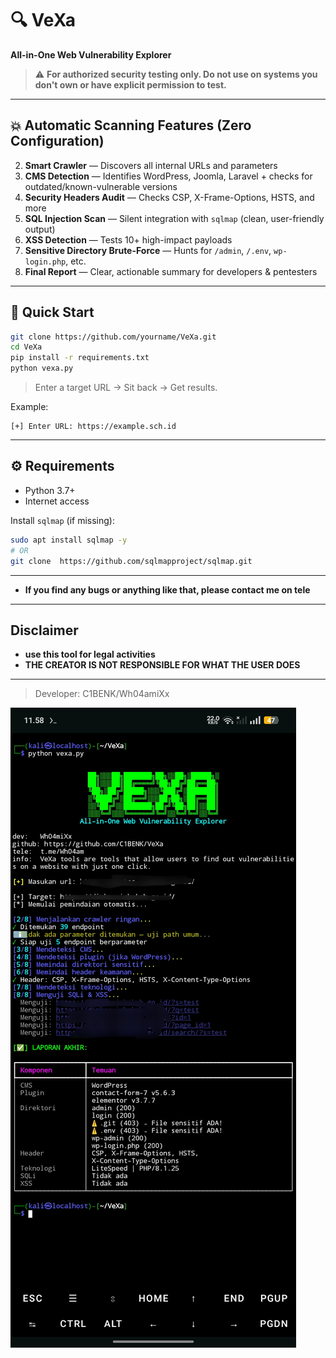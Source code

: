 


# 🔍 VeXa  
**All-in-One Web Vulnerability Explorer**

> ⚠️ **For authorized security testing only. Do not use on systems you don't own or have explicit permission to test.**

---

## 💥 Automatic Scanning Features (Zero Configuration)
2. **Smart Crawler** — Discovers all internal URLs and parameters  
3. **CMS Detection** — Identifies WordPress, Joomla, Laravel + checks for outdated/known-vulnerable versions  
4. **Security Headers Audit** — Checks CSP, X-Frame-Options, HSTS, and more  
5. **SQL Injection Scan** — Silent integration with `sqlmap` (clean, user-friendly output)  
6. **XSS Detection** — Tests 10+ high-impact payloads  
7. **Sensitive Directory Brute-Force** — Hunts for `/admin`, `/.env`, `wp-login.php`, etc.  
8. **Final Report** — Clear, actionable summary for developers & pentesters

---

## 🚀 Quick Start
```bash
git clone https://github.com/yourname/VeXa.git
cd VeXa
pip install -r requirements.txt
python vexa.py
```

> Enter a target URL → Sit back → Get results.

Example:
```
[+] Enter URL: https://example.sch.id
```

---

## ⚙️ Requirements
- Python 3.7+
- Internet access

Install `sqlmap` (if missing):
```bash
sudo apt install sqlmap -y
# OR
git clone  https://github.com/sqlmapproject/sqlmap.git
```

---
- **If you find any bugs or anything like that, please contact me on tele**
---

##  Disclaimer
- **use this tool for legal activities**
- **THE CREATOR IS NOT RESPONSIBLE FOR WHAT THE USER DOES**

---

> Developer: C1BENK/Wh04amiXx


![alt text](https://github.com/C1BENK/VeXa/blob/main/screenshot/foto.png?raw=true)
